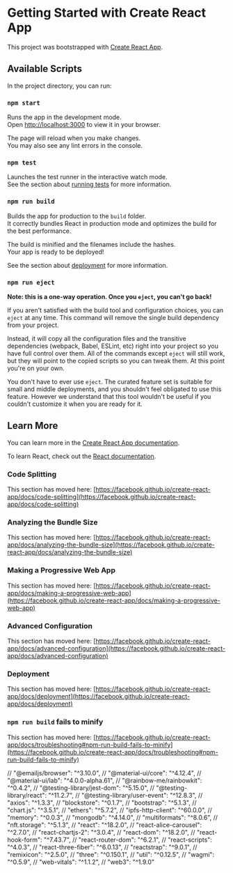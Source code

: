 # Getting Started with Create React App

This project was bootstrapped with [Create React App](https://github.com/facebook/create-react-app).

## Available Scripts

In the project directory, you can run:

### `npm start`

Runs the app in the development mode.\
Open [http://localhost:3000](http://localhost:3000) to view it in your browser.

The page will reload when you make changes.\
You may also see any lint errors in the console.

### `npm test`

Launches the test runner in the interactive watch mode.\
See the section about [running tests](https://facebook.github.io/create-react-app/docs/running-tests) for more information.

### `npm run build`

Builds the app for production to the `build` folder.\
It correctly bundles React in production mode and optimizes the build for the best performance.

The build is minified and the filenames include the hashes.\
Your app is ready to be deployed!

See the section about [deployment](https://facebook.github.io/create-react-app/docs/deployment) for more information.

### `npm run eject`

**Note: this is a one-way operation. Once you `eject`, you can't go back!**

If you aren't satisfied with the build tool and configuration choices, you can `eject` at any time. This command will remove the single build dependency from your project.

Instead, it will copy all the configuration files and the transitive dependencies (webpack, Babel, ESLint, etc) right into your project so you have full control over them. All of the commands except `eject` will still work, but they will point to the copied scripts so you can tweak them. At this point you're on your own.

You don't have to ever use `eject`. The curated feature set is suitable for small and middle deployments, and you shouldn't feel obligated to use this feature. However we understand that this tool wouldn't be useful if you couldn't customize it when you are ready for it.

## Learn More

You can learn more in the [Create React App documentation](https://facebook.github.io/create-react-app/docs/getting-started).

To learn React, check out the [React documentation](https://reactjs.org/).

### Code Splitting

This section has moved here: [https://facebook.github.io/create-react-app/docs/code-splitting](https://facebook.github.io/create-react-app/docs/code-splitting)

### Analyzing the Bundle Size

This section has moved here: [https://facebook.github.io/create-react-app/docs/analyzing-the-bundle-size](https://facebook.github.io/create-react-app/docs/analyzing-the-bundle-size)

### Making a Progressive Web App

This section has moved here: [https://facebook.github.io/create-react-app/docs/making-a-progressive-web-app](https://facebook.github.io/create-react-app/docs/making-a-progressive-web-app)

### Advanced Configuration

This section has moved here: [https://facebook.github.io/create-react-app/docs/advanced-configuration](https://facebook.github.io/create-react-app/docs/advanced-configuration)

### Deployment

This section has moved here: [https://facebook.github.io/create-react-app/docs/deployment](https://facebook.github.io/create-react-app/docs/deployment)

### `npm run build` fails to minify

This section has moved here: [https://facebook.github.io/create-react-app/docs/troubleshooting#npm-run-build-fails-to-minify](https://facebook.github.io/create-react-app/docs/troubleshooting#npm-run-build-fails-to-minify)


// "@emailjs/browser": "^3.10.0",
    // "@material-ui/core": "^4.12.4",
    // "@material-ui/lab": "^4.0.0-alpha.61",
    // "@rainbow-me/rainbowkit": "^0.4.2",
    // "@testing-library/jest-dom": "^5.15.0",
    // "@testing-library/react": "^11.2.7",
    // "@testing-library/user-event": "^12.8.3",
    // "axios": "^1.3.3",
    // "blockstore": "^0.1.7",
    // "bootstrap": "^5.1.3",
    // "chart.js": "^3.5.1",
    // "ethers": "^5.7.2",
    // "ipfs-http-client": "^60.0.0",
    // "memory": "^0.0.3",
    // "mongodb": "^4.14.0",
    // "multiformats": "^8.0.6",
    // "nft.storage": "^5.1.3",
    // "react": "^18.2.0",
    // "react-alice-carousel": "^2.7.0",
    // "react-chartjs-2": "^3.0.4",
    // "react-dom": "^18.2.0",
    // "react-hook-form": "^7.43.7",
    // "react-router-dom": "^6.2.1",
    // "react-scripts": "^4.0.3",
    // "react-three-fiber": "^6.0.13",
    // "reactstrap": "^9.0.1",
    // "remixicon": "^2.5.0",
    // "three": "^0.150.1",
    // "util": "^0.12.5",
    // "wagmi": "^0.5.9",
    // "web-vitals": "^1.1.2",
    // "web3": "^1.9.0"